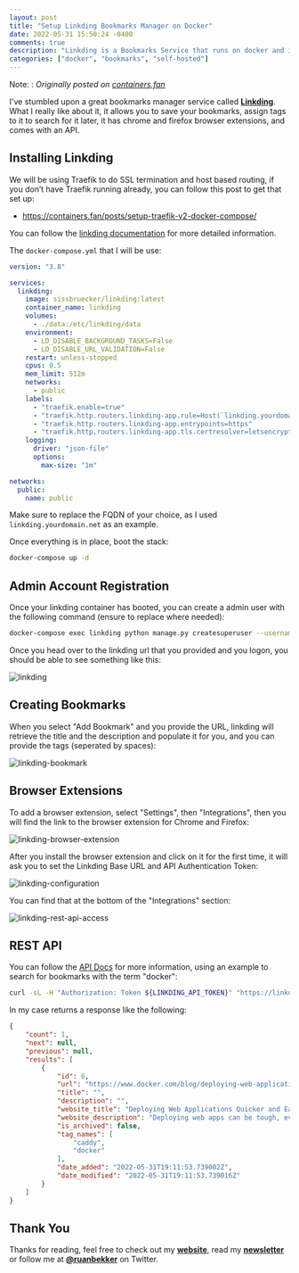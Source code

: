 ```yaml
---
layout: post
title: "Setup Linkding Bookmarks Manager on Docker"
date: 2022-05-31 15:50:24 -0400
comments: true
description: "Linkding is a Bookmarks Service that runs on docker and is self-hosted. This tutorial will demonstrate how to setup linkding on docker."
categories: ["docker", "bookmarks", "self-hosted"] 
---
```


Note:
: *Originally posted on [containers.fan](https://containers.fan/posts/setup-linkding-bookmarks-manager/)* 

I've stumbled upon a great bookmarks manager service called **[Linkding](https://github.com/sissbruecker/linkding/blob/master/README.md)**. What I really like about it, it allows you to save your bookmarks, assign tags to it to search for it later, it has chrome and firefox browser extensions, and comes with an API.

## Installing Linkding

We will be using Traefik to do SSL termination and host based routing, if you don’t have Traefik running already, you can follow this post to get that set up:

- https://containers.fan/posts/setup-traefik-v2-docker-compose/

You can follow the [linkding documentation](https://github.com/sissbruecker/linkding/blob/master/README.md) for more detailed information.

The `docker-compose.yml` that I will be use:

```yaml
version: "3.8"

services:
  linkding:
    image: sissbruecker/linkding:latest
    container_name: linkding
    volumes:
      - ./data:/etc/linkding/data
    environment:
      - LD_DISABLE_BACKGROUND_TASKS=False
      - LD_DISABLE_URL_VALIDATION=False
    restart: unless-stopped
    cpus: 0.5
    mem_limit: 512m
    networks:
      - public
    labels:
      - "traefik.enable=true"
      - "traefik.http.routers.linkding-app.rule=Host(`linkding.yourdomain.net`)"
      - "traefik.http.routers.linkding-app.entrypoints=https"
      - "traefik.http.routers.linkding-app.tls.certresolver=letsencrypt"
    logging:
      driver: "json-file"
      options:
        max-size: "1m"

networks:
  public:
    name: public
```

Make sure to replace the FQDN of your choice, as I used `linkding.yourdomain.net` as an example.

Once everything is in place, boot the stack:

```bash
docker-compose up -d
```

## Admin Account Registration

Once your linkding container has booted, you can create a admin user with the following command (ensure to replace where needed):

```bash
docker-compose exec linkding python manage.py createsuperuser --username=admin --email=root@localhost
```

Once you head over to the linkding url that you provided and you logon, you should be able to see something like this:

![linkding](https://user-images.githubusercontent.com/567298/171265323-2b23515f-8535-4c89-a195-6ab9b63eab68.png)

## Creating Bookmarks

When you select "Add Bookmark" and you provide the URL, linkding will retrieve the title and the description and populate it for you, and you can provide the tags (seperated by spaces):

![linkding-bookmark](https://user-images.githubusercontent.com/567298/171266278-ab31afc0-4aca-48fc-9795-4d49ae9b3508.png)

## Browser Extensions

To add a browser extension, select "Settings", then "Integrations", then you will find the link to the browser extension for Chrome and Firefox:

![linkding-browser-extension](https://user-images.githubusercontent.com/567298/171266713-3e2b2e5d-2ff0-43be-9713-5dd69a15d0cd.png)

After you install the browser extension and click on it for the first time, it will ask you to set the Linkding Base URL and API Authentication Token:

![linkding-configuration](https://user-images.githubusercontent.com/567298/171267455-123cad06-3758-4991-bb7e-40dc43a62996.png)

You can find that at the bottom of the "Integrations" section:

![linkding-rest-api-access](https://user-images.githubusercontent.com/567298/171269639-45e65ab0-b413-4879-9c8f-0b82f5884096.png)

## REST API

You can follow the [API Docs](https://github.com/sissbruecker/linkding/blob/master/docs/API.md) for more information, using an example to search for bookmarks with the term "docker":

```bash
curl -sL -H "Authorization: Token ${LINKDING_API_TOKEN}" "https://linkding.${DOMAIN}/api/bookmarks?q=docker" | python3 -m json.tool
```

In my case returns a response like the following:

```json
{
    "count": 1,
    "next": null,
    "previous": null,
    "results": [
        {
            "id": 6,
            "url": "https://www.docker.com/blog/deploying-web-applications-quicker-and-easier-with-caddy-2/",
            "title": "",
            "description": "",
            "website_title": "Deploying Web Applications Quicker and Easier with Caddy 2 - Docker",
            "website_description": "Deploying web apps can be tough, even with leading server technologies. Learn how you can use Caddy 2 and Docker simplify this process.",
            "is_archived": false,
            "tag_names": [
                "caddy",
                "docker"
            ],
            "date_added": "2022-05-31T19:11:53.739002Z",
            "date_modified": "2022-05-31T19:11:53.739016Z"
        }
    ]
}
```

## Thank You

Thanks for reading, feel free to check out my **[website](https://ruan.dev)**, read my **[newsletter](http://digests.ruanbekker.com/?via=ruanbekker-blog)** or follow me at **[@ruanbekker](https://twitter.com/ruanbekker)** on Twitter.
